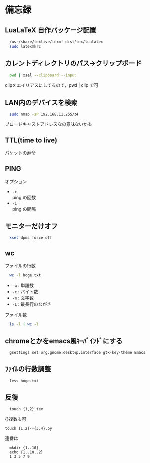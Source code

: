 # 備忘録
## LuaLaTeX 自作パッケージ配置  
```sh
  /usr/share/texlive/texmf-dist/tex/lualatex  
  sudo latexmkrc
```

## カレントディレクトリのパス→クリップボード  
```sh
  pwd | xsel --clipboard --input  
```
clipをエイリアスにしてるので，pwd | clip で可  

## LAN内のデバイスを検索  
```sh
  sudo nmap -sP 192.168.11.255/24
```
ブロードキャストアドレスなの意味ないかも

## TTL(time to live)  
パケットの寿命

## PING  
  オプション
  - ` -c `  
  ping の回数
  - ` -i `  
  ping の間隔

## モニターだけオフ
```sh
  xset dpms force off
```

## wc
ファイルの行数
```sh
  wc -l hoge.txt
```


- ` -w `  : 単語数
- ` -c `  : バイト数
- ` -m `  : 文字数
- ` -L ` : 最長行のながさ

ファイル数
```sh
  ls -l | wc -l
```
## chromeとかをemacs風ｷｰﾊﾞｲﾝﾄﾞにする
```
  gsettings set org.gnome.desktop.interface gtk-key-theme Emacs
```

## ﾌｧｲﾙの行数調整
```
  less hoge.txt 
```
## 反復
```
  touch {1,2}.tex
```
{}複数も可
```
touch {1,2}--{3,4}.py
```
連番は
```
  mkdir {1..10}
  echo {1..10..2}
  1 3 5 7 9
```
